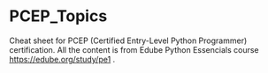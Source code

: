# PCEP_Topics

Cheat sheet for PCEP (Certified Entry-Level Python Programmer) certification.
All the content is from Edube Python Essencials course https://edube.org/study/pe1 .
